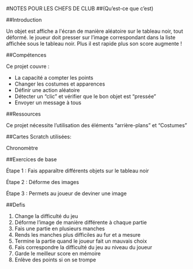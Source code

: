 #NOTES POUR LES CHEFS DE CLUB
##(Qu’est-ce que c’est)

##Introduction

Un objet est affiche a l'écran de manière aléatoire sur le tableau noir, tout déformé. le joueur doit presser sur l’image correspondant dans la liste affichée sous le tableau noir. Plus il est rapide plus son score augmente !

##Compétences

Ce projet couvre :

* La capacité a compter les points
* Changer les costumes et apparences
* Définir une action aléatoire
* Détecter un “clic” et vérifier que le bon objet est “pressée” 
* Envoyer un message à tous

##Ressources

Ce projet nécessite l’utilisation des éléments “arrière-plans” et “Costumes”

##Cartes Scratch utilisées:

Chronomètre

##Exercices de base

Étape 1 : Fais apparaître différents objets sur le tableau noir

Étape 2 : Déforme des images

Étape 3 : Permets au joueur de deviner une image

##Defis
1.	Change la difficulté du jeu
2.	Déforme l’image de manière différente à chaque partie
3.	Fais une partie en plusieurs manches
4.	Rends les manches plus difficiles au fur et a mesure
5.	Termine la partie quand le joueur fait un mauvais choix
6.	Fais correspondre la difficulté du jeu au niveau du joueur
7.	Garde le meilleur score en mémoire
8.	Enlève des points si on se trompe
